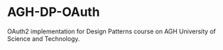 # AGH-DP-OAuth
OAuth2 implementation for Design Patterns course on AGH University of Science and Technology.
